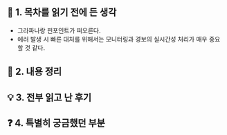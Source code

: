 ## 📖 1. 목차를 읽기 전에 든 생각
- 그라파나랑 핀포인트가 떠오른다.
- 에러 발생 시 빠른 대처를 위해서는 모니터링과 경보의 실시간성 처리가 매우 중요할 것 같다.

## 📝 2. 내용 정리

## 💡 3. 전부 읽고 난 후기

## ❓ 4. 특별히 궁금했던 부분
